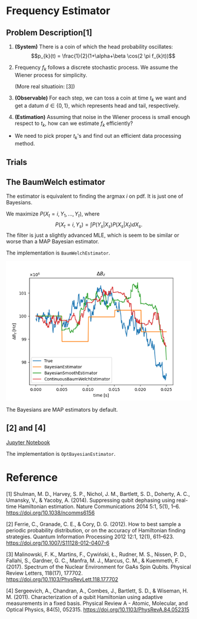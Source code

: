 # Frequency Estimator

## Problem Description[1]

1. **(System)** There is a coin of which the head probability oscillates:
   $$p_{k}(t) = \frac{1}{2}(1+\alpha+\beta \cos(2 \pi f_{k}t))$$

1. Frequency $f_{k}$ follows a discrete stochastic process. We assume the Wiener
   process for simplicity. 

   (More real situatioin: [3])

1. **(Observable)** For each step, we can toss a coin at time $t_{k}$ we want
   and get a datum $d \in \{0, 1\}$, which represents head and tail,
   respectively.

1. **(Estimation)** Assuming that noise in the Wiener process is small enough
   respect to $t_{k}$, how can we estimate $f_{k}$ efficiently?

- We need to pick proper $t_k$'s and find out an efficient data processing
  method.

## Trials

## The BaumWelch estimator 

The estimator is equivalent to finding the argmax $i$ on pdf. It is just one of
Bayesians.
  
We maximize $P(X_t=i,Y_1,...,Y_t)$, where $$P(X_t=i,Y_s)=\int P(Y_s \vert X_s)P(X_s \vert
X_t)dX_s.$$ The filter is just a slightly advanced MLE, which is seem to be
similar or worse than a MAP Bayesian estimator.

The implementation is `BaumWelchEstimator`.

![Estimator](./Images/Estimators_result.png)

The Bayesians are MAP estimators by default.

## [2] and [4]

[Jupyter Notebook](DeepBayesian.ipynb)

The implementation is `OptBayesianEstimator`.

# Reference

[1] Shulman, M. D., Harvey, S. P., Nichol, J. M., Bartlett, S. D., Doherty, A.
C., Umansky, V., & Yacoby, A. (2014). Suppressing qubit dephasing using
real-time Hamiltonian estimation. Nature Communications 2014 5:1, 5(1), 1–6.
https://doi.org/10.1038/ncomms6156

[2] Ferrie, C., Granade, C. E., & Cory, D. G. (2012). How to best sample a
periodic probability distribution, or on the accuracy of Hamiltonian finding
strategies. Quantum Information Processing 2012 12:1, 12(1), 611–623.
https://doi.org/10.1007/S11128-012-0407-6

[3] Malinowski, F. K., Martins, F., Cywiński, Ł., Rudner, M. S., Nissen, P. D.,
Fallahi, S., Gardner, G. C., Manfra, M. J., Marcus, C. M., & Kuemmeth, F.
(2017). Spectrum of the Nuclear Environment for GaAs Spin Qubits. Physical
Review Letters, 118(17), 177702. https://doi.org/10.1103/PhysRevLett.118.177702

[4] Sergeevich, A., Chandran, A., Combes, J., Bartlett, S. D., & Wiseman, H. M.
(2011). Characterization of a qubit Hamiltonian using adaptive measurements in a
fixed basis. Physical Review A - Atomic, Molecular, and Optical Physics, 84(5),
052315. https://doi.org/10.1103/PhysRevA.84.052315

